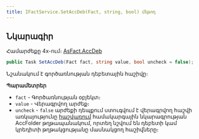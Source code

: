 ```yaml
---
title: IFactService.SetAccDeb(Fact, string, bool) մեթոդ
---
```


## Նկարագիր

Համարժեքը 4x-ում։ [AsFact.AccDeb](https://armsoft.github.io/as4x-docs/HTM/ProgrGuide/Functions/ASFACT/AccDeb.html)

```c#
public Task SetAccDeb(Fact fact, string value, bool uncheck = false);
```

Նշանակում է գործառնության դեբետային հաշիվը։

**Պարամետրեր**

* `fact` - Գործառնության օբյեկտ։
* `value` - Վերագրվող արժեք։
* `uncheck` - `false` արժեքի դեպքում ստուգվում է վերագրվող հաշվի առկայությունը [հաշվառում](https://armsoft.github.io/as4x-docs/HTM/ProgrGuide/Defs/Accounting.html) համակարգային նկարագրության AccFolder թղթապանակում, որտեղ նշվում են դեբետի կամ կրեդիտի թղթակցությանը մասնակցող հաշիվները։
